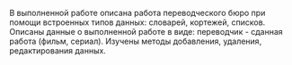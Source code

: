 В выполненной работе описана работа переводческого бюро при помощи встроенных типов данных: словарей, кортежей, списков.
Описаны данные о выполненной работе в виде: переводчик - сданная работа (фильм, сериал).
Изучены методы добавления, удаления, редактирования данных.
